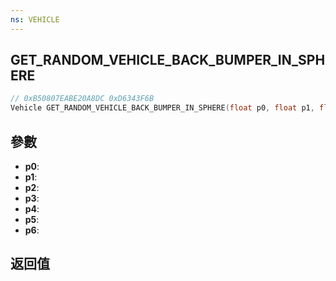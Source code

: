 ```yaml
---
ns: VEHICLE
---
```

## GET_RANDOM_VEHICLE_BACK_BUMPER_IN_SPHERE

```c
// 0xB50807EABE20A8DC 0xD6343F6B
Vehicle GET_RANDOM_VEHICLE_BACK_BUMPER_IN_SPHERE(float p0, float p1, float p2, float p3, int p4, int p5, int p6);
```


## 參數
* **p0**: 
* **p1**: 
* **p2**: 
* **p3**: 
* **p4**: 
* **p5**: 
* **p6**: 

## 返回值

